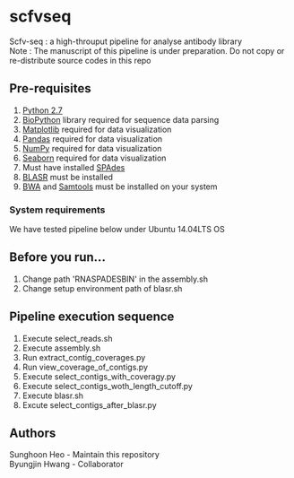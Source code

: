 # scfvseq
Scfv-seq : a high-throuput pipeline for analyse antibody library
<br>
Note : The manuscript of this pipeline is under preparation. Do not copy or re-distribute source codes in this repo

## Pre-requisites
1. [Python 2.7](https://www.python.org/)
2. [BioPython](http://biopython.org/) library required for sequence data parsing
3. [Matplotlib](https://matplotlib.org/) required for data visualization
4. [Pandas](https://pandas.pydata.org/) required for data visualization
5. [NumPy](http://www.numpy.org/) required for data visualization
6. [Seaborn](https://seaborn.pydata.org/) required for data visualization
6. Must have installed [SPAdes](http://bioinf.spbau.ru/spades)
7. [BLASR](https://github.com/PacificBiosciences/blasr) must be installed
8. [BWA](http://bio-bwa.sourceforge.net/) and [Samtools](http://www.htslib.org/) must be installed on your system

### System requirements
We have tested pipeline below under Ubuntu 14.04LTS OS

## Before you run...
1. Change path 'RNASPADESBIN' in the assembly.sh
2. Change setup environment path of blasr.sh

## Pipeline execution sequence
1. Execute select_reads.sh
2. Execute assembly.sh
3. Run extract_contig_coverages.py
4. Run view_coverage_of_contigs.py
5. Execute select_contigs_with_coveragy.py
6. Execute select_contigs_woth_length_cutoff.py
7. Execute blasr.sh
8. Excute select_contigs_after_blasr.py

## Authors
Sunghoon Heo - Maintain this repository<br>
Byungjin Hwang - Collaborator
